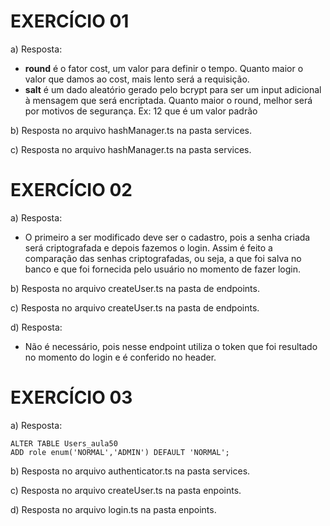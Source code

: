 # EXERCÍCIO 01

a) Resposta:
 - **round** é o fator cost, um valor para definir o tempo. Quanto maior o valor que damos ao cost, mais lento será a requisição. 
 - **salt** é um dado aleatório gerado pelo bcrypt para ser um input adicional à mensagem que será encriptada. Quanto maior o round, melhor será por motivos de segurança. Ex: 12 que é um valor padrão


b) Resposta no arquivo hashManager.ts na pasta services.


c) Resposta no arquivo hashManager.ts na pasta services.


# EXERCÍCIO 02


a) Resposta:
 - O primeiro a ser modificado deve ser o cadastro, pois a senha criada será criptografada e depois fazemos o login. Assim é feito a comparação das senhas criptografadas, ou seja, a que foi salva no banco e que foi fornecida pelo usuário no momento de fazer login.


b) Resposta no arquivo createUser.ts na pasta de endpoints.


c) Resposta no arquivo createUser.ts na pasta de endpoints.


d) Resposta:
 - Não é necessário, pois nesse endpoint utiliza o token que foi resultado no momento do login e é conferido no header.



# EXERCÍCIO 03


a) Resposta:
````
ALTER TABLE Users_aula50
ADD role enum('NORMAL','ADMIN') DEFAULT 'NORMAL';
````

b) Resposta no arquivo authenticator.ts na pasta services.

c) Resposta no arquivo createUser.ts na pasta enpoints.

d) Resposta no arquivo login.ts na pasta enpoints.



